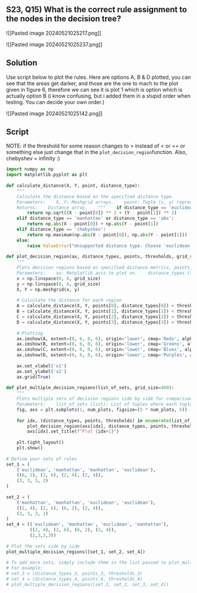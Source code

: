 

## S23,  Q15) What is the correct rule assignment to the nodes in the decision tree?

![[Pasted image 20240521025217.png]]

![[Pasted image 20240521025237.png]]


## Solution

Use script below to plot the rules. Here are options A, B & D plotted, you can see that the areas get darker, and those are the one to mach to the plot given in figure 6, therefore we can see it is plot 1 which is option which is actually option B (i know confusing, but i added them in a stupid order when testing. You can decide your own order.) 

![[Pasted image 20240521025142.png]]

## Script

NOTE: if the threshold for some reason changes to > instead of < or == or something else just change that in the  `plot_decision_region`function.
Also, chebyshev = infinity :)

```python
import numpy as np  
import matplotlib.pyplot as plt  
  
def calculate_distance(X, Y, point, distance_type):  
    """  
    Calculate the distance based on the specified distance type.  
    Parameters:    X, Y: Meshgrid arrays.    point: Tuple (x, y) representing the point to calculate the distance from.    distance_type (str): Type of distance metric ('euclidean', 'manhattan', 'chebyshev', or 'abs').  
    Returns:    Distance array.    """    if distance_type == 'euclidean':  
        return np.sqrt((X - point[0]) ** 2 + (Y - point[1]) ** 2)  
    elif distance_type == 'manhattan' or distance_type == 'abs':  
        return np.abs(X - point[0]) + np.abs(Y - point[1])  
    elif distance_type == 'chebyshev':  
        return np.maximum(np.abs(X - point[0]), np.abs(Y - point[1]))  
    else:  
        raise ValueError("Unsupported distance type. Choose 'euclidean', 'manhattan', 'chebyshev', or 'abs'.")  
  
def plot_decision_region(ax, distance_types, points, thresholds, grid_size=400):  
    """  
    Plots decision regions based on specified distance metrics, points, and thresholds on a given axis.  
    Parameters:    ax: Matplotlib axis to plot on.    distance_types (tuple): Distance types for each region (A, B, C, D).    points (tuple): Points for each region (A, B, C, D).    thresholds (tuple): Thresholds for each region (A, B, C, D).    grid_size (int): Number of points in the grid.    """    # Create the grid  
    x = np.linspace(0, 6, grid_size)  
    y = np.linspace(0, 6, grid_size)  
    X, Y = np.meshgrid(x, y)  
  
    # Calculate the distance for each region  
    A = calculate_distance(X, Y, points[0], distance_types[0]) < thresholds[0]  
    B = calculate_distance(X, Y, points[1], distance_types[1]) < thresholds[1]  
    C = calculate_distance(X, Y, points[2], distance_types[2]) < thresholds[2]  
    D = calculate_distance(X, Y, points[3], distance_types[3]) < thresholds[3]  
  
    # Plotting  
    ax.imshow(A, extent=(0, 6, 0, 6), origin='lower', cmap='Reds', alpha=0.3)  
    ax.imshow(B, extent=(0, 6, 0, 6), origin='lower', cmap='Greens', alpha=0.3)  
    ax.imshow(C, extent=(0, 6, 0, 6), origin='lower', cmap='Blues', alpha=0.3)  
    ax.imshow(D, extent=(0, 6, 0, 6), origin='lower', cmap='Purples', alpha=0.3)  
  
    ax.set_xlabel('x1')  
    ax.set_ylabel('x2')  
    ax.grid(True)  
  
def plot_multiple_decision_regions(list_of_sets, grid_size=400):  
    """  
    Plots multiple sets of decision regions side by side for comparison.  
    Parameters:    list_of_sets (list): List of tuples where each tuple contains distance_types, points, and thresholds.    grid_size (int): Number of points in the grid.    """    num_plots = len(list_of_sets)  
    fig, axs = plt.subplots(1, num_plots, figsize=(5 * num_plots, 5))  
  
    for idx, (distance_types, points, thresholds) in enumerate(list_of_sets):  
        plot_decision_region(axs[idx], distance_types, points, thresholds, grid_size)  
        axs[idx].set_title(f"Plot {idx+1}")  
  
    plt.tight_layout()  
    plt.show()  
  
# Define your sets of rules  
set_1 = (  
    ('euclidean', 'manhattan', 'manhattan', 'euclidean'),  
    ((6, 2), (2, 6), (2, 4), (2, 4)),  
    (3, 3, 3, 2)  
)  
  
set_2 = (  
    ('manhattan', 'manhattan', 'euclidean', 'euclidean'),  
    ((2, 4), (2, 6), (6, 2), (2, 4)),  
    (3, 3, 3, 2)  
)  
set_4 = (('euclidean', 'manhattan', 'euclidean', 'manhattan'),  
         ((2, 4), (2, 6), (6, 2), (2, 4)),  
         (2,3,3,3))  
  
# Plot the sets side by side  
plot_multiple_decision_regions([set_1, set_2, set_4])  
  
# To add more sets, simply include them in the list passed to plot_multiple_decision_regions  
# For example:  
# set_3 = (distance_types_3, points_3, thresholds_3)  
# set_4 = (distance_types_4, points_4, thresholds_4)  
# plot_multiple_decision_regions([set_1, set_2, set_3, set_4])
```
